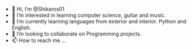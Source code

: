 - 👋 Hi, I’m @Shikaros01
- 👀 I’m interested in learning computer science, guitar and music.
- 🌱 I’m currently learning languages from exterior and interior. Python and English.
- 💞️ I’m looking to collaborate on Programming projects.
- 📫 How to reach me ...

<!---
Shikaros01/Shikaros01 is a ✨ special ✨ repository because its `README.md` (this file) appears on your GitHub profile.
You can click the Preview link to take a look at your changes.
--->

